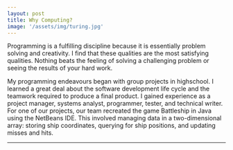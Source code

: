 ```yaml
---
layout: post
title: Why Computing?
image: '/assets/img/turing.jpg'
---
```


Programming is a fulfilling discipline because it is essentially problem solving and creativity. I find that these qualities are the most satisfying qualities. Nothing beats the feeling of solving a challenging problem or seeing the results of your hard work.

My programming endeavours began with group projects in highschool. I learned a great deal about the software development life cycle and the teamwork required to produce a final product. I gained experience as a project manager, systems analyst, programmer, tester, and technical writer. For one of our projects, our team recreated the game Battleship in Java using the NetBeans IDE. This involved managing data in a two-dimensional array: storing ship coordinates, querying for ship positions, and updating misses and hits.

---
